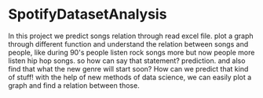 # SpotifyDatasetAnalysis
In this project we predict songs relation through read excel file. plot a graph through different function and understand the relation between songs and people, like during 90's people listen rock songs more but now people more listen hip hop songs. so how can say that statement? prediction. and also find that what the new genre will start soon?
How can we predict that kind of stuff! with the help of new methods of data science, we can easily plot a graph and find a relation between those.

